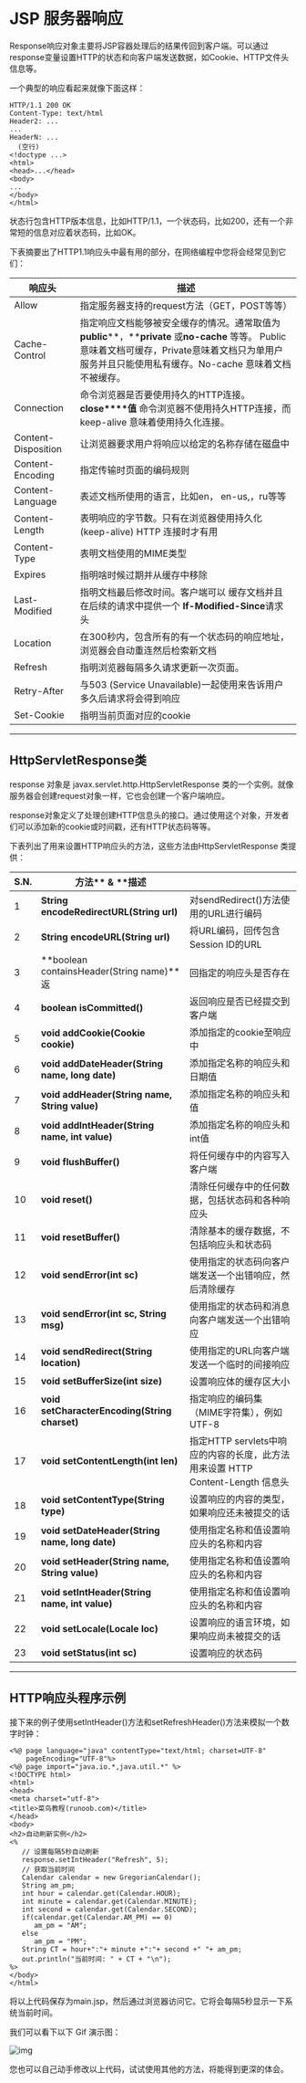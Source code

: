# JSP 服务器响应

Response响应对象主要将JSP容器处理后的结果传回到客户端。可以通过response变量设置HTTP的状态和向客户端发送数据，如Cookie、HTTP文件头信息等。

一个典型的响应看起来就像下面这样：

```
HTTP/1.1 200 OK
Content-Type: text/html
Header2: ...
...
HeaderN: ...
  (空行)
<!doctype ...>
<html>
<head>...</head>
<body>
...
</body>
</html>
```

状态行包含HTTP版本信息，比如HTTP/1.1，一个状态码，比如200，还有一个非常短的信息对应着状态码，比如OK。

下表摘要出了HTTP1.1响应头中最有用的部分，在网络编程中您将会经常见到它们：

| **响应头**             | **描述**                                   |
| ------------------- | ---------------------------------------- |
| Allow               | 指定服务器支持的request方法（GET，POST等等）            |
| Cache-Control       | 指定响应文档能够被安全缓存的情况。通常取值为 **public****，****private** 或**no-cache** 等等。 Public意味着文档可缓存，Private意味着文档只为单用户服务并且只能使用私有缓存。No-cache 意味着文档不被缓存。 |
| Connection          | 命令浏览器是否要使用持久的HTTP连接。**close****值** 命令浏览器不使用持久HTTP连接，而keep-alive 意味着使用持久化连接。 |
| Content-Disposition | 让浏览器要求用户将响应以给定的名称存储在磁盘中                  |
| Content-Encoding    | 指定传输时页面的编码规则                             |
| Content-Language    | 表述文档所使用的语言，比如en， en-us,，ru等等             |
| Content-Length      | 表明响应的字节数。只有在浏览器使用持久化 (keep-alive) HTTP 连接时才有用 |
| Content-Type        | 表明文档使用的MIME类型                            |
| Expires             | 指明啥时候过期并从缓存中移除                           |
| Last-Modified       | 指明文档最后修改时间。客户端可以 缓存文档并且在后续的请求中提供一个 **If-Modified-Since**请求头 |
| Location            | 在300秒内，包含所有的有一个状态码的响应地址，浏览器会自动重连然后检索新文档  |
| Refresh             | 指明浏览器每隔多久请求更新一次页面。                       |
| Retry-After         | 与503 (Service Unavailable)一起使用来告诉用户多久后请求将会得到响应 |
| Set-Cookie          | 指明当前页面对应的cookie                          |

------

## HttpServletResponse类

response 对象是 javax.servlet.http.HttpServletResponse 类的一个实例。就像服务器会创建request对象一样，它也会创建一个客户端响应。

response对象定义了处理创建HTTP信息头的接口。通过使用这个对象，开发者们可以添加新的cookie或时间戳，还有HTTP状态码等等。

下表列出了用来设置HTTP响应头的方法，这些方法由HttpServletResponse 类提供：

| **S.N.** | **方法**** & ****描述**                      |      |
| -------- | ---------------------------------------- | ---- |
| 1        | **String encodeRedirectURL(String url)**| 对sendRedirect()方法使用的URL进行编码      |
| 2        | **String encodeURL(String url)** |将URL编码，回传包含Session ID的URL      |
| 3        | **boolean containsHeader(String name)**返 |回指定的响应头是否存在      |
| 4        | **boolean isCommitted()**  | 返回响应是否已经提交到客户端     |
| 5        | **void addCookie(Cookie cookie)** | 添加指定的cookie至响应中     |
| 6        | **void addDateHeader(String name, long date)** |  添加指定名称的响应头和日期值    |
| 7        | **void addHeader(String name, String value)** | 添加指定名称的响应头和值     |
| 8        | **void addIntHeader(String name, int value)** | 添加指定名称的响应头和int值     |
| 9        | **void flushBuffer()**    | 将任何缓存中的内容写入客户端      |
| 10       | **void reset()** | 清除任何缓存中的任何数据，包括状态码和各种响应头     |
| 11       | **void resetBuffer()** | 清除基本的缓存数据，不包括响应头和状态码     |
| 12       | **void sendError(int sc)** |  使用指定的状态码向客户端发送一个出错响应，然后清除缓存    |
| 13       | **void sendError(int sc, String msg)** | 使用指定的状态码和消息向客户端发送一个出错响应     |
| 14       | **void sendRedirect(String location)** |  使用指定的URL向客户端发送一个临时的间接响应    |
| 15       | **void setBufferSize(int size)** | 设置响应体的缓存区大小     |
| 16       | **void setCharacterEncoding(String charset)** |  指定响应的编码集（MIME字符集），例如UTF-8    |
| 17       | **void setContentLength(int len)** |  指定HTTP servlets中响应的内容的长度，此方法用来设置 HTTP Content-Length 信息头    |
| 18       | **void setContentType(String type)** |  设置响应的内容的类型，如果响应还未被提交的话    |
| 19       | **void setDateHeader(String name, long date)** | 使用指定名称和值设置响应头的名称和内容     |
| 20       | **void setHeader(String name, String value)** |  使用指定名称和值设置响应头的名称和内容    |
| 21       | **void setIntHeader(String name, int value)** |  使用指定名称和值设置响应头的名称和内容    |
| 22       | **void setLocale(Locale loc)**|  设置响应的语言环境，如果响应尚未被提交的话     |
| 23       | **void setStatus(int sc)**     | 设置响应的状态码       |

------

## HTTP响应头程序示例

接下来的例子使用setIntHeader()方法和setRefreshHeader()方法来模拟一个数字时钟：

```
<%@ page language="java" contentType="text/html; charset=UTF-8"
    pageEncoding="UTF-8"%>
<%@ page import="java.io.*,java.util.*" %>
<!DOCTYPE html>
<html>
<head>
<meta charset="utf-8">
<title>菜鸟教程(runoob.com)</title>
</head>
<body>
<h2>自动刷新实例</h2>
<%
   // 设置每隔5秒自动刷新
   response.setIntHeader("Refresh", 5);
   // 获取当前时间
   Calendar calendar = new GregorianCalendar();
   String am_pm;
   int hour = calendar.get(Calendar.HOUR);
   int minute = calendar.get(Calendar.MINUTE);
   int second = calendar.get(Calendar.SECOND);
   if(calendar.get(Calendar.AM_PM) == 0)
      am_pm = "AM";
   else
      am_pm = "PM";
   String CT = hour+":"+ minute +":"+ second +" "+ am_pm;
   out.println("当前时间: " + CT + "\n");
%>
</body>
</html>
```

将以上代码保存为main.jsp，然后通过浏览器访问它。它将会每隔5秒显示一下系统当前时间。

我们可以看下以下 Gif 演示图：

![img](http://www.runoob.com/wp-content/uploads/2014/01/jsp1.gif)

您也可以自己动手修改以上代码，试试使用其他的方法，将能得到更深的体会。